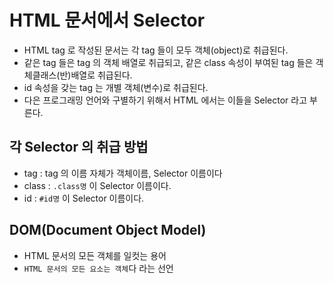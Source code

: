 # HTML 문서에서 Selector

- HTML tag 로 작성된 문서는 각 tag 들이 모두 객체(object)로 취급된다.
- 같은 tag 들은 tag 의 객체 배열로 취급되고, 같은 class 속성이 부여된 tag 들은 객체클래스(반)배열로 취급된다.
- id 속성을 갖는 tag 는 개별 객체(변수)로 취급된다.
- 다은 프로그래밍 언어와 구별하기 위해서 HTML 에서는 이들을 Selector 라고 부른다.

## 각 Selector 의 취급 방법

- tag : tag 의 이름 자체가 객체이름, Selector 이름이다
- class : `.class명` 이 Selector 이름이다.
- id : `#id명` 이 Selector 이름이다.

## DOM(Document Object Model)

- HTML 문서의 모든 객체를 일컷는 용어
- `HTML 문서의 모든 요소는 객체`다 라는 선언
